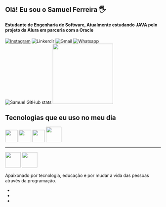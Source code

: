 ## Olá! Eu sou o Samuel Ferreira 🖐️

<h4>Estudante de Engenharia de Software, Atualmente estudando JAVA pelo projeto da Alura em parceria com a Oracle</h4>

[![Instagram](https://img.shields.io/badge/Instagram-E4405F?style=for-the-badge&logo=instagram&logoColor=white)](https://instagram.com/samueldevjr)
![Linkerdir](https://img.shields.io/badge/LinkedIn-0077B5?style=for-the-badge&logo=linkedin&logoColor=white)
![Gmail](https://img.shields.io/badge/Gmail-D14836?style=for-the-badge&logo=gmail&logoColor=white)
![Whatsapp](https://img.shields.io/badge/WhatsApp-25D366?style=for-the-badge&logo=whatsapp&logoColor=white)
<br>![Samuel GitHub stats](https://github-readme-stats.vercel.app/api?username=samuelinfor&show_icons=true&theme=dracula&count_private=true)
  <img height="195px" src="https://github-readme-stats.vercel.app/api/top-langs/?username=samuelinfor&layout=compact&langs_count=7&theme=cobalt"/>

## Tecnologias que eu uso no meu dia

<div style="display: inline_block">
  <img width="40px" height="40px" src="https://cdn.jsdelivr.net/gh/devicons/devicon/icons/html5/html5-original-wordmark.svg" />  
  <img width="40px" height="40px" src="https://cdn.jsdelivr.net/gh/devicons/devicon/icons/css3/css3-original-wordmark.svg" />
  <img width="40px" height="40px" src="https://cdn.jsdelivr.net/gh/devicons/devicon/icons/javascript/javascript-original.svg" />
  <img width="50px" height="50px" src="https://cdn.jsdelivr.net/gh/devicons/devicon/icons/java/java-original-wordmark.svg" />
  <hr>        
  
  <img width="50px" height="50px" src="https://cdn.jsdelivr.net/gh/devicons/devicon/icons/linux/linux-original.svg" />
  <img width="50px" height="50px" src="https://cdn.jsdelivr.net/gh/devicons/devicon/icons/debian/debian-plain.svg" />
                        
</div>

Apaixonado por tecnologia, educação e por mudar a vida das pessoas através da programação.

-
-
-
